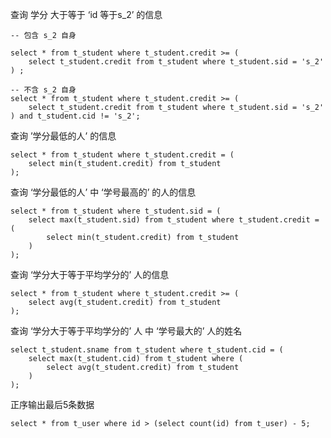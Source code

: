 查询 学分 大于等于 ‘id 等于s_2’ 的信息  
```
-- 包含 s_2 自身

select * from t_student where t_student.credit >= (
	select t_student.credit from t_student where t_student.sid = 's_2'
) ;

-- 不含 s_2 自身
select * from t_student where t_student.credit >= (
	select t_student.credit from t_student where t_student.sid = 's_2'
) and t_student.cid != 's_2';

```
查询 ’学分最低的人’ 的信息  
```
select * from t_student where t_student.credit = (
	select min(t_student.credit) from t_student
);
```
查询 ‘学分最低的人’ 中 ‘学号最高的’  的人的信息  
```
select * from t_student where t_student.sid = (
	select max(t_student.sid) from t_student where t_student.credit = (
		select min(t_student.credit) from t_student
	)
);
```
查询 ‘学分大于等于平均学分的’ 人的信息  
```
select * from t_student where t_student.credit >= (
	select avg(t_student.credit) from t_student
);
```
查询 ‘学分大于等于平均学分的’ 人 中 ‘学号最大的’ 人的姓名  
```
select t_student.sname from t_student where t_student.cid = (
	select max(t_student.cid) from t_student where (
		select avg(t_student.credit) from t_student
    )
);
```

正序输出最后5条数据  
```
select * from t_user where id > (select count(id) from t_user) - 5;  
```
